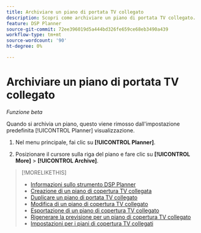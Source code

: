 ```yaml
---
title: Archiviare un piano di portata TV collegato
description: Scopri come archiviare un piano di portata TV collegato.
feature: DSP Planner
source-git-commit: 72ee396019d5a444bd326fe659ce68eb3490a439
workflow-type: tm+mt
source-wordcount: '90'
ht-degree: 0%

---
```


# Archiviare un piano di portata TV collegato

*Funzione beta*

Quando si archivia un piano, questo viene rimosso dall&#39;impostazione predefinita [!UICONTROL Planner] visualizzazione.<!-- You can still view it by including the [!UICONTROL Status] "[!UICONTROL Archived]" in the view filter. -->

1. Nel menu principale, fai clic su **[!UICONTROL Planner]**.

1. Posizionare il cursore sulla riga del piano e fare clic su **[!UICONTROL More]** > **[!UICONTROL Archive]**.

>[!MORELIKETHIS]
>
>* [Informazioni sullo strumento DSP Planner](planner-about.md)
>* [Creazione di un piano di copertura TV collegata](planner-create.md)
>* [Duplicare un piano di portata TV collegato](planner-duplicate.md)
>* [Modifica di un piano di copertura TV collegato](planner-edit.md)
>* [Esportazione di un piano di copertura TV collegato](planner-export.md)
>* [Rigenerare la previsione per un piano di copertura TV collegato](planner-forecast.md)
>* [Impostazioni per i piani di copertura TV collegati](planner-settings.md)
